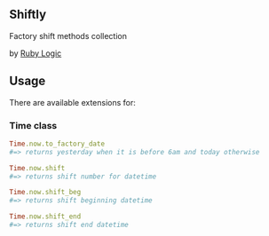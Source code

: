 ## Shiftly

Factory shift methods collection

by [Ruby Logic](http://rubylogic.eu)

## Usage

There are available extensions for:

### Time class

```ruby
Time.now.to_factory_date
#=> returns yesterday when it is before 6am and today otherwise
```

```ruby
Time.now.shift
#=> returns shift number for datetime
```

```ruby
Time.now.shift_beg
#=> returns shift beginning datetime
```

```ruby
Time.now.shift_end
#=> returns shift end datetime
```
